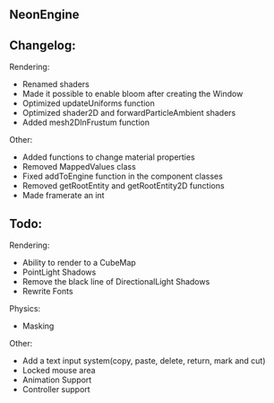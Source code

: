 ## NeonEngine

## Changelog:

Rendering:
- Renamed shaders
- Made it possible to enable bloom after creating the Window
- Optimized updateUniforms function
- Optimized shader2D and forwardParticleAmbient shaders
- Added mesh2DInFrustum function

Other:
- Added functions to change material properties
- Removed MappedValues class
- Fixed addToEngine function in the component classes
- Removed getRootEntity and getRootEntity2D functions
- Made framerate an int

## Todo:

Rendering:
- Ability to render to a CubeMap
- PointLight Shadows
- Remove the black line of DirectionalLight Shadows
- Rewrite Fonts

Physics:
- Masking

Other:
- Add a text input system(copy, paste, delete, return, mark and cut)
- Locked mouse area
- Animation Support
- Controller support
